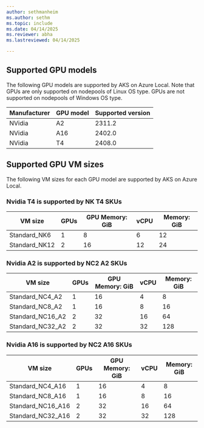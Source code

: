 ```yaml
---
author: sethmanheim
ms.author: sethm
ms.topic: include
ms.date: 04/14/2025
ms.reviewer: abha
ms.lastreviewed: 04/14/2025

---
```


## Supported GPU models

The following GPU models are supported by AKS on Azure Local. Note that GPUs are only supported on nodepools of Linux OS type. GPUs are not supported on nodepools of Windows OS type.

| Manufacturer | GPU model | Supported version |
|--------------|-----------|-------------------|
| NVidia       | A2        | 2311.2            |
| NVidia       | A16       | 2402.0            |
| NVidia       | T4        | 2408.0            |

## Supported GPU VM sizes

The following VM sizes for each GPU model are supported by AKS on Azure Local.

### Nvidia T4 is supported by NK T4 SKUs

| VM size | GPUs | GPU Memory: GiB | vCPU | Memory: GiB |
|-----------------|---|----|-----|----|
| Standard_NK6    | 1 | 8  | 6   | 12 |
| Standard_NK12   | 2 | 16 | 12  | 24 |

### Nvidia A2 is supported by NC2 A2 SKUs

| VM size | GPUs | GPU Memory: GiB | vCPU | Memory: GiB |
|-------------------|---|----|----|----|
| Standard_NC4_A2   | 1 | 16 | 4  | 8  |
| Standard_NC8_A2   | 1 | 16 | 8  | 16 |
| Standard_NC16_A2  | 2 | 32 | 16 | 64 |
| Standard_NC32_A2  | 2 | 32 | 32 | 128 |

### Nvidia A16 is supported by NC2 A16 SKUs

| VM size | GPUs | GPU Memory: GiB | vCPU | Memory: GiB |
|--------------------|---|----|----|----|
| Standard_NC4_A16   | 1 | 16 | 4  | 8  |
| Standard_NC8_A16   | 1 | 16 | 8  | 16 |
| Standard_NC16_A16  | 2 | 32 | 16 | 64 |
| Standard_NC32_A16  | 2 | 32 | 32 | 128 |
